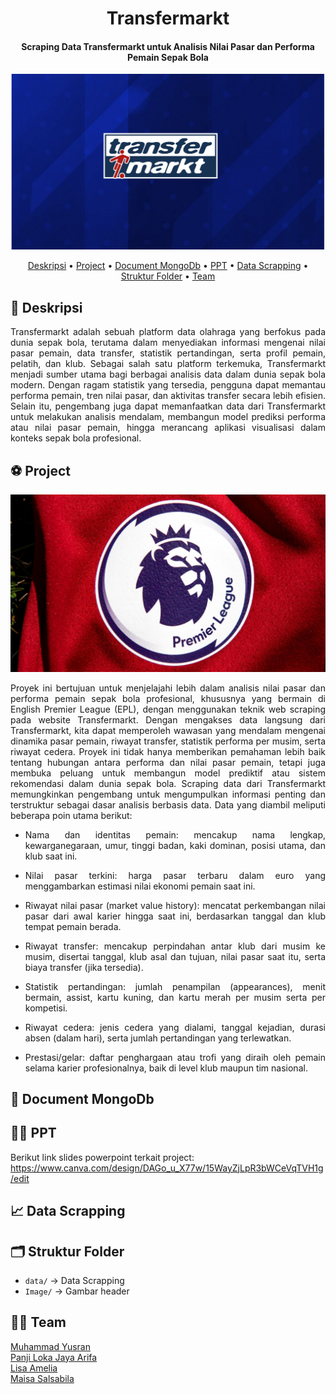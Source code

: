 <div align="center"> 
  
# Transfermarkt
#### Scraping Data Transfermarkt untuk Analisis Nilai Pasar dan Performa Pemain Sepak Bola
</div>

![alt text](https://github.com/maisasalsabila/mds_scrapping/blob/main/images/transfermarkt.png?raw=true)

<p align="center">
  <a href="#-deskripsi">Deskripsi</a> •
  <a href="#-project">Project</a> •
  <a href="#-document-mongodb">Document MongoDb</a> •
  <a href="#-ppt">PPT</a> •
  <a href="#-data-scrapping">Data Scrapping</a> •
  <a href="#-struktur-folder">Struktur Folder</a> •
  <a href="#-team">Team</a> 
</p>

## 📝 Deskripsi
<div align="justify">
Transfermarkt adalah sebuah platform data olahraga yang berfokus pada dunia sepak bola, terutama dalam menyediakan informasi mengenai nilai pasar pemain, data transfer, statistik pertandingan, serta profil pemain, pelatih, dan klub. Sebagai salah satu platform terkemuka, Transfermarkt menjadi sumber utama bagi berbagai analisis data dalam dunia sepak bola modern. Dengan ragam statistik yang tersedia, pengguna dapat memantau performa pemain, tren nilai pasar, dan aktivitas transfer secara lebih efisien. Selain itu, pengembang juga dapat memanfaatkan data dari Transfermarkt untuk melakukan analisis mendalam, membangun model prediksi performa atau nilai pasar pemain, hingga merancang aplikasi visualisasi dalam konteks sepak bola profesional.
</div>

## ⚽️ Project
![alt text](https://github.com/maisasalsabila/mds_scrapping/blob/main/images/Premierleague.jpg?raw=true)

<div align="justify">
Proyek ini bertujuan untuk menjelajahi lebih dalam analisis nilai pasar dan performa pemain sepak bola profesional, khususnya yang bermain di English Premier League (EPL), dengan menggunakan teknik web scraping pada website Transfermarkt. Dengan mengakses data langsung dari Transfermarkt, kita dapat memperoleh wawasan yang mendalam mengenai dinamika pasar pemain, riwayat transfer, statistik performa per musim, serta riwayat cedera. Proyek ini tidak hanya memberikan pemahaman lebih baik tentang hubungan antara performa dan nilai pasar pemain, tetapi juga membuka peluang untuk membangun model prediktif atau sistem rekomendasi dalam dunia sepak bola. Scraping data dari Transfermarkt memungkinkan pengembang untuk mengumpulkan informasi penting dan terstruktur sebagai dasar analisis berbasis data.
Data yang diambil meliputi beberapa poin utama berikut:

- Nama dan identitas pemain: mencakup nama lengkap, kewarganegaraan, umur, tinggi badan, kaki dominan, posisi utama, dan klub saat ini.

- Nilai pasar terkini: harga pasar terbaru dalam euro yang menggambarkan estimasi nilai ekonomi pemain saat ini.

- Riwayat nilai pasar (market value history): mencatat perkembangan nilai pasar dari awal karier hingga saat ini, berdasarkan tanggal dan klub tempat pemain berada.

- Riwayat transfer: mencakup perpindahan antar klub dari musim ke musim, disertai tanggal, klub asal dan tujuan, nilai pasar saat itu, serta biaya transfer (jika tersedia).

- Statistik pertandingan: jumlah penampilan (appearances), menit bermain, assist, kartu kuning, dan kartu merah per musim serta per kompetisi.

- Riwayat cedera: jenis cedera yang dialami, tanggal kejadian, durasi absen (dalam hari), serta jumlah pertandingan yang terlewatkan.

- Prestasi/gelar: daftar penghargaan atau trofi yang diraih oleh pemain selama karier profesionalnya, baik di level klub maupun tim nasional.
</div>

## 📄 Document MongoDb


## 👨‍💻 PPT

Berikut link slides powerpoint terkait project: 
https://www.canva.com/design/DAGo_u_X77w/15WayZjLpR3bWCeVqTVH1g/edit

## 📈 Data Scrapping


## 🗂️ Struktur Folder
- `data/` → Data Scrapping
- `Image/` → Gambar header

## 👭👬 Team 
<a href="https://github.com/mhmmadyusran">Muhammad Yusran</a><br>
<a href="https://github.com/panjiarf4">Panji Loka Jaya Arifa</a><br>
<a href="https://github.com/Lisa-Amelia">Lisa Amelia</a><br>
<a href="https://github.com/maisasalsabila">Maisa Salsabila</a><br>
